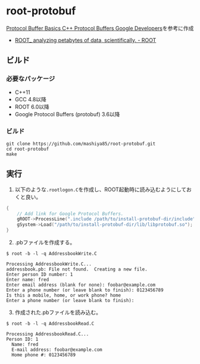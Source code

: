 # root-protobuf

[Protocol Buffer Basics C++ Protocol Buffers Google Developers](https://developers.google.com/protocol-buffers/docs/cpptutorial)を参考に作成

* [ROOT_ analyzing petabytes of data, scientifically. - ROOT](https://root.cern/)

## ビルド

### 必要なパッケージ

* C++11
* GCC 4.8以降
* ROOT 6.0以降
* Google Protocol Buffers (protobuf) 3.6以降

### ビルド

```shell
git clone https://github.com/mashiya85/root-protobuf.git
cd root-protobuf
make
```

## 実行

1. 以下のような`.rootlogon.C`を作成し、ROOT起動時に読み込むようにしておくと良い。
```cpp
{
    // Add link for Google Protocol Buffers.
    gROOT->ProcessLine(".include /path/to/install-protobuf-dir/include");
    gSystem->Load("/path/to/install-protobuf-dir/lib/libprotobuf.so");
}
```
2. .pbファイルを作成する。
```
$ root -b -l -q AddressbookWrite.C

Processing AddressbookWrite.C...
addressbook.pb: File not found.  Creating a new file.
Enter person ID number: 1
Enter name: fred
Enter email address (blank for none): foobar@example.com
Enter a phone number (or leave blank to finish): 0123456789
Is this a mobile, home, or work phone? home
Enter a phone number (or leave blank to finish):
```
3. 作成された.pbファイルを読み込む。
```
$ root -b -l -q AddressbookRead.C

Processing AddressbookRead.C...
Person ID: 1
  Name: fred
  E-mail address: foobar@example.com
  Home phone #: 0123456789
```
